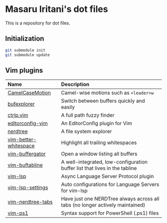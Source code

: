 # Masaru Iritani's dot files

This is a repository for dot files.

## Initialization

```sh
git submodule init
git submodule update
```

## Vim plugins

|Name|Description|
|:-|:-|
| [CamelCaseMotion](https://github.com/bkad/CamelCaseMotion) | Camel-wise motions such as `<leader>w` |
| [bufexplorer](https://github.com/jlanzarotta/bufexplorer) | Switch between buffers quickly and easily |
| [ctrlp.vim](https://github.com/ctrlpvim/ctrlp.vim.git) | A full path fuzzy finder |
| [editorconfig-vim](https://github.com/editorconfig/editorconfig-vim) | An EditorConfig plugin for Vim |
| [nerdtree](https://github.com/scrooloose/nerdtree.git) | A file system explorer |
| [vim-better-whitespace](https://github.com/ntpeters/vim-better-whitespace) | Highlight all trailing whitespaces |
| [vim-buffergator](https://github.com/jeetsukumaran/vim-buffergator.git) | Open a window listing all buffers |
| [vim-buftabline](https://github.com/ap/vim-buftabline) | A well-integrated, low-configuration buffer list that lives in the tabline |
| [vim-lsp](https://github.com/prabirshrestha/vim-lsp) | Async Language Server Protocol plugin |
| [vim-lsp-settings](https://github.com/mattn/vim-lsp-settings) | Auto configurations for Language Servers for vim-lsp |
| [vim-nerdtree-tabs](https://github.com/jistr/vim-nerdtree-tabs.git) | Have just one NERDTree always across all tabs (no longer actively maintained) |
| [vim-ps1](https://github.com/PProvost/vim-ps1) | Syntax support for PowerShell (.ps1) files |
